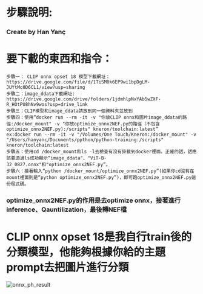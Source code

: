# 步驟說明:
### Create by Han Yanç
# 要下載的東西和指令：
    步驟一： CLIP onnx opset 18 模型下載網址：https://drive.google.com/file/d/1TiSM0k6EP9wi1bpDgLM-JUYtMc0D6CL1/view?usp=sharing
    步驟二：image_ddata下載網址: https://drive.google.com/drive/folders/1jdmhlpNxYAb5wZXF-R_HOtPU8hNv9wos?usp=drive_link
    步驟三：CLIP模型和image_ddata請放到同一個資料夾並放到
    步驟四：使用“docker run --rm -it -v "你放CLIP onnx和圖片image_ddata的路徑:/docker_mount" -v "你放optimize_onnx2NEF.py的路徑（不包含optimize_onnx2NEF.py):/scripts" kneron/toolchain:latest”
    ex:docker run --rm -it -v "/Volumes/One Touch/Kneron:/docker_mount" -v "/Users/hanyanc/Documents/ppthon/python-training:/scripts" kneron/toolchain:latest
    步驟五：使用cd /docker_mount和ls -l去檢查有沒有掛載到docker裡面。正確的話，話應該要透過ls成功顯示“image_ddata"、"ViT-B-32_0827.onnx"和"optimize_onnx2NEF.py”。
    步驟六：接著輸入“python /docker_mount/optimize_onnx2NEF.py”(如果你cd沒有在mount裡面則是“python optimize_onnx2NEF.py”)，即可跑optimize_onnx2NEF.py這份程式碼。
### optimize_onnx2NEF.py的作用是去optimize onnx，接著進行inference、Qauntilization，最後轉NEF檔
# CLIP onnx opset 18是我自行train後的分類模型，他能夠根據你給的主題prompt去把圖片進行分類
![onnx_ph_result](https://github.com/user-attachments/assets/36952fa8-6005-451f-bee5-4cb5f5308e83)
